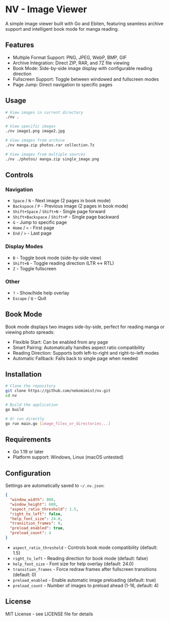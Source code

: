 # NV - Image Viewer

A simple image viewer built with Go and Ebiten, featuring seamless archive support and intelligent book mode for manga reading.

## Features

- Multiple Format Support: PNG, JPEG, WebP, BMP, GIF
- Archive Integration: Direct ZIP, RAR, and 7Z file viewing
- Book Mode: Side-by-side image display with configurable reading direction
- Fullscreen Support: Toggle between windowed and fullscreen modes
- Page Jump: Direct navigation to specific pages

## Usage

```bash
# View images in current directory
./nv .

# View specific images
./nv image1.png image2.jpg

# View images from archive
./nv manga.zip photos.rar collection.7z

# View images from multiple sources
./nv ./photos/ manga.zip single_image.png
```

## Controls

### Navigation
- `Space` / `N` - Next image (2 pages in book mode)
- `Backspace` / `P` - Previous image (2 pages in book mode)
- `Shift+Space` / `Shift+N` - Single page forward
- `Shift+Backspace` / `Shift+P` - Single page backward
- `G` - Jump to specific page
- `Home` / `<` - First page
- `End` / `>` - Last page

### Display Modes
- `B` - Toggle book mode (side-by-side view)
- `Shift+B` - Toggle reading direction (LTR ↔ RTL)
- `Z` - Toggle fullscreen

### Other
- `?` - Show/hide help overlay
- `Escape` / `Q` - Quit

## Book Mode

Book mode displays two images side-by-side, perfect for reading manga or viewing photo spreads:

- Flexible Start: Can be enabled from any page
- Smart Pairing: Automatically handles aspect ratio compatibility
- Reading Direction: Supports both left-to-right and right-to-left modes
- Automatic Fallback: Falls back to single page when needed

## Installation

```bash
# Clone the repository
git clone https://github.com/nekomimist/nv.git
cd nv

# Build the application
go build

# Or run directly
go run main.go [image_files_or_directories...]
```

## Requirements

- Go 1.19 or later
- Platform support: Windows, Linux (macOS untested)

## Configuration

Settings are automatically saved to `~/.nv.json`:

```json
{
  "window_width": 800,
  "window_height": 600,
  "aspect_ratio_threshold": 1.5,
  "right_to_left": false,
  "help_font_size": 24.0,
  "transition_frames": 0,
  "preload_enabled": true,
  "preload_count": 4
}
```

- `aspect_ratio_threshold` - Controls book mode compatibility (default: 1.5)
- `right_to_left` - Reading direction for book mode (default: false)
- `help_font_size` - Font size for help overlay (default: 24.0)
- `transition_frames` - Force redraw frames after fullscreen transitions (default: 0)
- `preload_enabled` - Enable automatic image preloading (default: true)
- `preload_count` - Number of images to preload ahead (1-16, default: 4)

## License

MIT License - see LICENSE file for details
